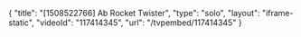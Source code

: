 {
    "title": "[1508522766] Ab Rocket Twister",
    "type": "solo",
    "layout": "iframe-static",
    "videoId": "117414345",
    "url": "\/tvpembed\/117414345"
}